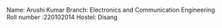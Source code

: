 Name: Arushi Kumar
Branch: Electronics and Communication Engineering
Roll number :220102014
Hostel: Disang 
